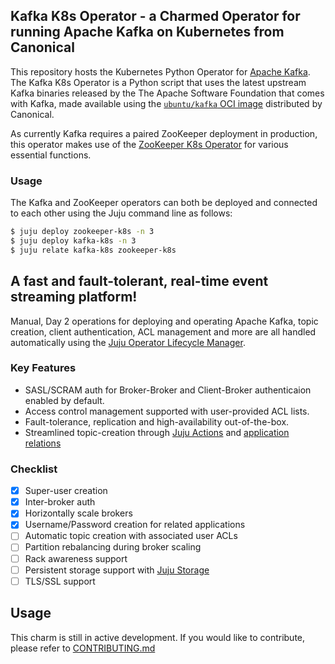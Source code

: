 ## Kafka K8s Operator - a Charmed Operator for running Apache Kafka on Kubernetes from Canonical

This repository hosts the Kubernetes Python Operator for [Apache Kafka](https://kafka.apache.org).
The Kafka K8s Operator is a Python script that uses the latest upstream Kafka binaries released by the The Apache Software Foundation that comes with Kafka, made available using the [`ubuntu/kafka` OCI image](https://registry.hub.docker.com/r/ubuntu/kafka) distributed by Canonical.

As currently Kafka requires a paired ZooKeeper deployment in production, this operator makes use of the [ZooKeeper K8s Operator](https://github.com/canonical/zookeeper-k8s-operator) for various essential functions. 

### Usage

The Kafka and ZooKeeper operators can both be deployed and connected to each other using the Juju command line as follows:

```bash
$ juju deploy zookeeper-k8s -n 3
$ juju deploy kafka-k8s -n 3
$ juju relate kafka-k8s zookeeper-k8s
```

## A fast and fault-tolerant, real-time event streaming platform!

Manual, Day 2 operations for deploying and operating Apache Kafka, topic creation, client authentication, ACL management and more are all handled automatically using the [Juju Operator Lifecycle Manager](https://juju.is/docs/olm).

### Key Features
- SASL/SCRAM auth for Broker-Broker and Client-Broker authenticaion enabled by default.
- Access control management supported with user-provided ACL lists.
- Fault-tolerance, replication and high-availability out-of-the-box.
- Streamlined topic-creation through [Juju Actions](https://juju.is/docs/olm/working-with-actions) and [application relations](https://juju.is/docs/olm/relations)


### Checklist

- [x] Super-user creation
- [x] Inter-broker auth
- [x] Horizontally scale brokers
- [x] Username/Password creation for related applications
- [ ] Automatic topic creation with associated user ACLs
- [ ] Partition rebalancing during broker scaling
- [ ] Rack awareness support
- [ ] Persistent storage support with [Juju Storage](https://juju.is/docs/olm/defining-and-using-persistent-storage)
- [ ] TLS/SSL support

## Usage

This charm is still in active development. If you would like to contribute, please refer to [CONTRIBUTING.md](https://github.com/canonical/kafka-k8s-operator/blob/main/CONTRIBUTING.md)
